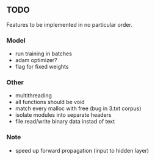 ## TODO

Features to be implemented in no particular order.

### Model

* run training in batches
* adam optimizer?
* flag for fixed weights

### Other

* multithreading
* all functions should be void
* match every malloc with free (bug in 3.txt corpus)
* isolate modules into separate headers
* file read/write binary data instad of text

### Note
* speed up forward propagation (input to hidden layer)
